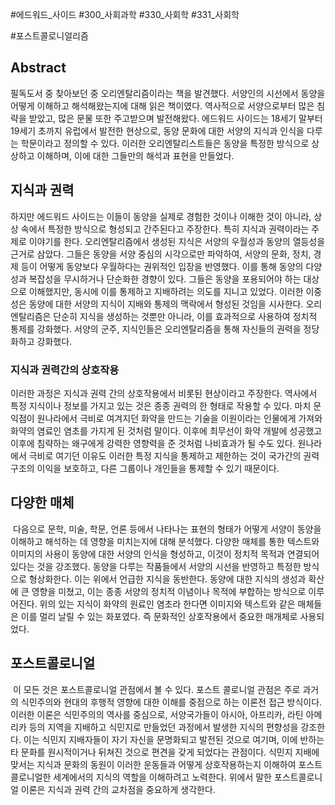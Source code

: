 #에드워드_사이드 #300_사회과학 #330_사회학 #331_사회학

#포스트콜로니얼리즘
## Abstract
 필독도서 중 찾아보던 중 오리엔탈리즘이라는 책을 발견했다. 서양인의 시선에서 동양을 어떻게 이해하고 해석해왔는지에 대해 읽은 책이였다. 역사적으로 서양으로부터 많은 침략을 받았고, 많은 문물 또한 주고받으며 발전해왔다. 에드워드 사이드는 18세기 말부터 19세기 초까지 유럽에서 발전한 현상으로, 동양 문화에 대한 서양의 지식과 인식을 다루는 학문이라고 정의할 수 있다. 이러한 오리엔탈리스트들은 동양을 특정한 방식으로 상상하고 이해하며, 이에 대한 그들만의 해석과 표현을 만들었다.

## 지식과 권력
 하지만 에드워드 사이드는 이들이 동양을 실제로 경험한 것이나 이해한 것이 아니라, 상상 속에서 특정한 방식으로 형성되고 간주된다고 주장한다. 특히 지식과 권력이라는 주제로 이야기를 한다. 오리엔탈리즘에서 생성된 지식은 서양의 우월성과 동양의 열등성을 근거로 삼았다. 그들은 동양을 서양 중심의 시각으로만 파악하여, 서양의 문화, 정치, 경제 등이 어떻게 동양보다 우월하다는 권위적인 입장을 반영했다. 이를 통해 동양의 다양성과 복잡성을 무시하거나 단순화한 경향이 있다. 그들은 동양을 포용되어야 하는 대상으로 이해했지만, 동시에 이를 통제하고 지배하려는 의도를 지니고 있었다. 이러한 이중성은 동양에 대한 서양의 지식이 지배와 통제의 맥락에서 형성된 것임을 시사한다. 오리엔탈리즘은 단순히 지식을 생성하는 것뿐만 아니라, 이를 효과적으로 사용하여 정치적 통제를 강화했다. 서양의 군주, 지식인들은 오리엔탈리즘을 통해 자신들의 권력을 정당화하고 강화했다.
### 지식과 권력간의 상호작용
 이러한 과정은 지식과 권력 간의 상호작용에서 비롯된 현상이라고 주장한다. 역사에서 특정 지식이나 정보를 가지고 있는 것은 종종 권력의 한 형태로 작용할 수 있다. 마치 문익점이 원나라에서 극비로 여겨지던 화약을 만드는 기술을 이원이라는 인물에게 가져와 화약의 염료인 염초를 가지게 된 것처럼 말이다. 이후에 최무선이 화약 개발에 성공했고 이후에 침략하는 왜구에게 강력한 영향력을 준 것처럼 나비효과가 될 수도 있다. 원나라에서 극비로 여기던 이유도 이러한 특정 지식을 통제하고 제한하는 것이 국가간의 권력 구조의 이익을 보호하고, 다른 그룹이나 개인들을 통제할 수 있기 때문이다.
## 다양한 매체
 다음으로 문학, 미술, 학문, 언론 등에서 나타나는 표현의 형태가 어떻게 서양이 동양을 이해하고 해석하는 데 영향을 미치는지에 대해 분석했다. 다양한 매체를 통한 텍스트와 이미지의 사용이 동양에 대한 서양의 인식을 형성하고, 이것이 정치적 목적과 연결되어 있다는 것을 강조했다. 동양을 다루는 작품들에서 서양의 시선을 반영하고 특정한 방식으로 형상화한다. 이는 위에서 언급한 지식을 동반한다. 동양에 대한 지식의 생성과 확산에 큰 영향을 미쳤고, 이는 종종 서양의 정치적 이념이나 목적에 부합하는 방식으로 이루어진다. 위의 있는 지식이 화약의 원료인 염초라 한다면 이미지와 텍스트와 같은 매체들은 이를 멀리 날릴 수 있는 화포였다. 즉 문화적인 상호작용에서 중요한 매개체로 사용되었다.

## 포스트콜로니얼
 이 모든 것은 포스트콜로니얼 관점에서 볼 수 있다. 포스트 콜로니얼 관점은 주로 과거의 식민주의와 현대의 후행적 영향에 대한 이해를 중점으로 하는 이론전 접근 방식이다. 이러한 이론은 식민주의의 역사를 중심으로, 서양국가들이 아시아, 아프리카, 라틴 아메리카 등의 지역을 지배하고 식민지로 만들었던 과정에서 발생한 지식의 편향성을 강조한다. 이는 식민지 지배자들이 자기 자신을 문명화되고 발전된 것으로 여기며, 이에 반하는 타 문화를 원시적이거나 뒤쳐진 것으로 편견을 갖게 되었다는 관점이다. 식민지 지배에 맞서는 지식과 문화의 동원이 이러한 운동들과 어떻게 상호작용하는지 이해하여 포스트콜로니얼한 세계에서의 지식의 역할을 이해하려고 노력한다. 위에서 말한 포스트콜로니얼 이론은 지식과 권력 간의 교차점을 중요하게 생각한다.